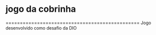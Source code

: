 # jogo da cobrinha
===============================================
Jogo desenvolvido como desafio da DIO
